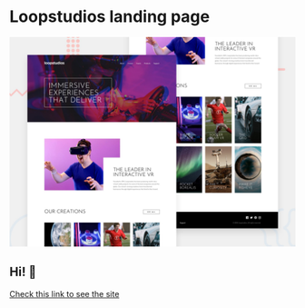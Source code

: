 # Loopstudios landing page

![Design preview for the Loopstudios landing page coding challenge](./design/desktop-preview.jpg)

## Hi! 👋

[Check this link to see the site](https://kat2709.github.io/loopstudious-landing-page/)
